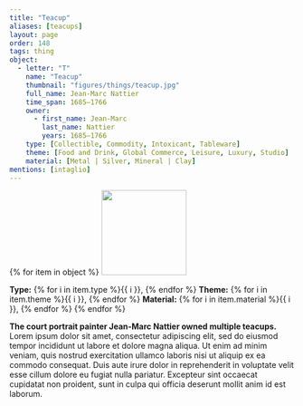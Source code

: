 ```yaml
---
title: "Teacup"
aliases: [teacups]
layout: page
order: 148
tags: thing
object:
  - letter: "T"
    name: "Teacup"
    thumbnail: "figures/things/teacup.jpg"
    full_name: Jean-Marc Nattier
    time_span: 1685–1766
    owner:
      - first_name: Jean-Marc
        last_name: Nattier
        years: 1685–1766
    type: [Collectible, Commodity, Intoxicant, Tableware]
    theme: [Food and Drink, Global Commerce, Leisure, Luxury, Studio]
    material: [Metal | Silver, Mineral | Clay]
mentions: [intaglio]
---
```


{% for item in object %}
<img src="/_assets/images/{{ item.thumbnail }}" width="150"/>

**Type:** {% for i in item.type %}{{ i }}, {% endfor %}
**Theme:** {% for i in item.theme %}{{ i }}, {% endfor %}
**Material:** {% for i in item.material %}{{ i }}, {% endfor %}
{% endfor %}

**The court portrait painter Jean-Marc Nattier owned multiple teacups.** Lorem ipsum dolor sit amet, consectetur adipiscing elit, sed do eiusmod tempor incididunt ut labore et dolore magna aliqua. Ut enim ad minim veniam, quis nostrud exercitation ullamco laboris nisi ut aliquip ex ea commodo consequat. Duis aute irure dolor in reprehenderit in voluptate velit esse cillum dolore eu fugiat nulla pariatur. Excepteur sint occaecat cupidatat non proident, sunt in culpa qui officia deserunt mollit anim id est laborum.